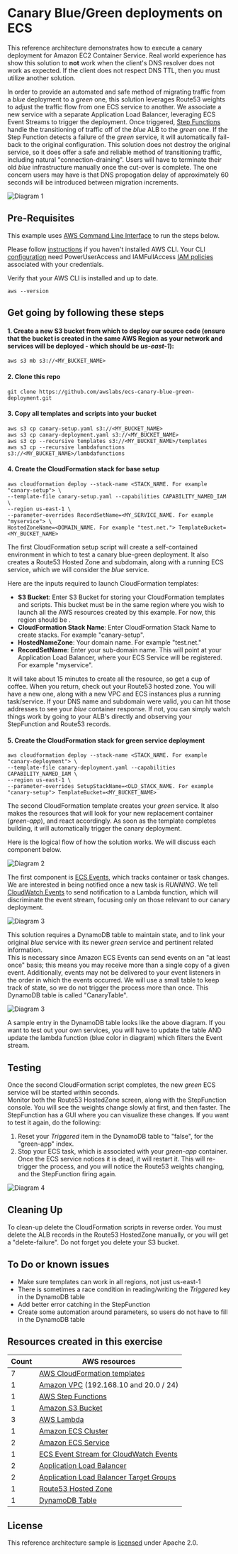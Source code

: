 # Canary Blue/Green deployments on ECS

This reference architecture demonstrates how to execute a canary deployment for Amazon EC2 Container Service. Real world experience has show this solution to **not** work when the client's DNS resolver does not work as expected. If the client does not respect DNS TTL, then you must utilize another solution.

In order to provide an automated and safe method of migrating traffic from a *blue* deployment
to a *green* one, this solution leverages Route53 weights to adjust the traffic flow from one ECS service to another.
We associate a new service with a separate Application Load Balancer, leveraging ECS Event Streams 
to trigger the deployment. Once triggered, [Step Functions](https://aws.amazon.com/step-functions/) handle 
the transitioning of traffic off of the *blue* ALB to the *green* one. If the Step Function detects a failure 
of the *green* service, it will automatically fail-back to the original configuration. 
This solution does not destroy the original service, so it does offer a safe and reliable method of transitioning 
traffic, including natural "connection-draining". Users will have to terminate their old *blue* infrastructure 
manually once the cut-over is complete.
The one concern users may have is that DNS propogation delay of approximately 60 seconds will be introduced 
between migration increments.

![Diagram 1](images/canary-blue-green.png)

## Pre-Requisites
This example uses [AWS Command Line Interface](http://docs.aws.amazon.com/cli/latest/userguide/cli-chap-welcome.html) to run the steps below.

Please follow [instructions](http://docs.aws.amazon.com/cli/latest/userguide/installing.html) if you haven't installed AWS CLI. Your CLI [configuration](http://docs.aws.amazon.com/cli/latest/userguide/cli-chap-getting-started.html) need PowerUserAccess and IAMFullAccess [IAM policies](http://docs.aws.amazon.com/IAM/latest/UserGuide/access_policies.html) associated with your credentials.

Verify that your AWS CLI is installed and up to date.
```console
aws --version
```
## Get going by following these steps

#### 1. Create a new S3 bucket from which to deploy our source code (ensure that the bucket is created in the same AWS Region as your network and services will be deployed - which should be _us-east-1_):

```console
aws s3 mb s3://<MY_BUCKET_NAME>
```

#### 2. Clone this repo

```console
git clone https://github.com/awslabs/ecs-canary-blue-green-deployment.git
```

#### 3. Copy all templates and scripts into your bucket
```console
aws s3 cp canary-setup.yaml s3://<MY_BUCKET_NAME>
aws s3 cp canary-deployment.yaml s3://<MY_BUCKET_NAME>
aws s3 cp --recursive templates s3://<MY_BUCKET_NAME>/templates
aws s3 cp --recursive lambdafunctions s3://<MY_BUCKET_NAME>/lambdafunctions
```

#### 4. Create the CloudFormation stack for base setup
```console
aws cloudformation deploy --stack-name <STACK_NAME. For example "canary-setup"> \
--template-file canary-setup.yaml --capabilities CAPABILITY_NAMED_IAM \
--region us-east-1 \
--parameter-overrides RecordSetName=<MY_SERVICE_NAME. For example "myservice"> \
HostedZoneName=<DOMAIN_NAME. For example "test.net."> TemplateBucket=<MY_BUCKET_NAME>
```

The first CloudFormation setup script will create a self-contained environment in which to test a canary 
blue-green deployment.
It also creates a Route53 Hosted Zone and subdomain, along with a running ECS service, which we will consider the *blue* service. 

Here are the inputs required to launch CloudFormation templates:
  * **S3 Bucket**: Enter S3 Bucket for storing your CloudFormation templates and scripts. This bucket must be in the same region where you wish to launch all the AWS resources created by this example. For now, this region should be <us-east-1>.
  * **CloudFormation Stack Name**: Enter CloudFormation Stack Name to create stacks. For example "canary-setup".
  * **HostedNameZone**: Your domain name. For example "test.net."
  * **RecordSetName**: Enter your sub-domain name. This will point at your Application Load Balancer, where your ECS Service will be registered. For example "myservice".

It will take about 15 minutes to create all the resource, so get a cup of coffee. When you return, check out your Route53 hosted zone.  You will have a new one, along with a new VPC and ECS instances plus a running task/service. If your DNS name and subdomain were valid, you can hit those addresses to see your *blue* container response. If not, you can simply watch things work by going to your ALB's directly and observing your StepFunction and Route53 records.

#### 5. Create the CloudFormation stack for green service deployment
```console
aws cloudformation deploy --stack-name <STACK_NAME. For example "canary-deployment"> \
--template-file canary-deployment.yaml --capabilities CAPABILITY_NAMED_IAM \
--region us-east-1 \
--parameter-overrides SetupStackName=<OLD_STACK_NAME. For example "canary-setup"> TemplateBucket=<MY_BUCKET_NAME>
```

The second CloudFormation template creates your *green* service. It also makes the resources that will look for your new
replacement container (*green-app*), and react accordingly. As soon as the template completes building, 
it will automatically trigger the canary deployment.

Here is the logical flow of how the solution works. We will discuss each component below.

![Diagram 2](images/canary-flowchart.png)

The first component is [ECS Events](http://docs.aws.amazon.com/AmazonECS/latest/developerguide/ecs_cwe_events.html),
which tracks container or task changes. We are interested in being notified once a new task is _RUNNING_.
We tell [CloudWatch Events](http://docs.aws.amazon.com/AmazonCloudWatch/latest/events/WhatIsCloudWatchEvents.html)
to send notification to a Lambda function, which will discriminate the event stream, focusing only
on those relevant to our canary deployment.

![Diagram 3](images/eventstream.png)

This solution requires a DynamoDB table to maintain state, and to link your original *blue* service 
with its newer *green* service and pertinent related information.  
This is necessary since Amazon ECS Events can send events 
on an "at least once" basis; this means you may receive more than a single copy of a given event. 
Additionally, events may not be delivered to your event listeners in the order in which the events occurred. 
We will use a small table to keep track of state, so we do not trigger the process more than once. 
This DynamoDB table is called "CanaryTable".

![Diagram 3](images/dynamo-table.png)

A sample entry in the DynamoDB table looks like the above diagram. If you want to test out your own services, you will have to update the table AND update the lambda function (blue color in diagram) which filters the Event stream.

## Testing

Once the second CloudFormation script completes, the new *green* ECS service will be started within seconds.  
Monitor both the Route53 HostedZone screen, along with the StepFunction console. You will see the weights 
change slowly at first, and then faster.  The StepFunction has a GUI where you can visualize these changes.
If you want to test it again, do the following:
1. Reset your *Triggered* item in the DynamoDB table to "false", for the "green-app" index.
2. Stop your ECS task, which is associated with your *green-app* container. Once the ECS service notices it is dead, 
it will restart it.  This will re-trigger
the process, and you will notice the Route53 weights changing, and the StepFunction firing again.

![Diagram 4](images/stepFunction.png)

## Cleaning Up

To clean-up delete the CloudFormation scripts in reverse order. You must delete the ALB records in the 
Route53 HostedZone manually, or you will get a "delete-failure".
Do not forget you delete your S3 bucket.


## To Do or known issues
* Make sure templates can work in all regions, not just us-east-1
* There is sometimes a race condition in reading/writing the *Triggered* key in the DynamoDB table
* Add better error catching in the StepFunction
* Create some automation around parameters, so users do not have to fill in the DynamoDB table

## Resources created in this exercise

Count | AWS resources 
| --- | --- |
7  | [AWS CloudFormation templates](https://aws.amazon.com/cloudformation/)
1  | [Amazon VPC](https://aws.amazon.com/vpc/) (192.168.10 and 20.0 / 24)   
1  | [AWS Step Functions](https://aws.amazon.com/step-functions/) 
1  | [Amazon S3 Bucket](https://aws.amazon.com/s3/) 
3  | [AWS Lambda](https://aws.amazon.com/lambda/) 
1  | [Amazon ECS Cluster](https://aws.amazon.com/ecs/) 
2  | [Amazon ECS Service](https://aws.amazon.com/ecs/)
1  | [ECS Event Stream for CloudWatch Events](http://docs.aws.amazon.com/AmazonECS/latest/developerguide/cloudwatch_event_stream.html) 
2  | [Application Load Balancer](https://aws.amazon.com/elasticloadbalancing/applicationloadbalancer/) 
2  | [Application Load Balancer Target Groups](https://aws.amazon.com/elasticloadbalancing/applicationloadbalancer/) 
1  | [Route53 Hosted Zone](https://aws.amazon.com/route53/)
1  | [DynamoDB Table](https://aws.amazon.com/dynamodb/)

## License

This reference architecture sample is [licensed](./LICENSE) under Apache 2.0.
